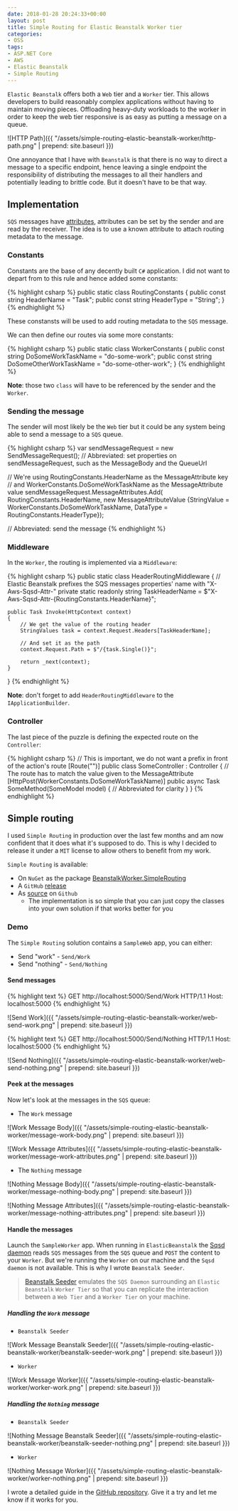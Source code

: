 ```yaml
---
date: 2018-01-28 20:24:33+00:00
layout: post
title: Simple Routing for Elastic Beanstalk Worker tier
categories:
- OSS
tags:
- ASP.NET Core
- AWS
- Elastic Beanstalk
- Simple Routing
---
```


`Elastic Beanstalk` offers both a `Web` tier and a `Worker` tier. This allows developers to build reasonably complex applications without having to maintain moving pieces. Offloading heavy-duty workloads to the worker in order to keep the web tier responsive is as easy as putting a message on a queue.

![HTTP Path]({{ "/assets/simple-routing-elastic-beanstalk-worker/http-path.png" | prepend: site.baseurl }})

One annoyance that I have with `Beanstalk` is that there is no way to direct a message to a specific endpoint, hence leaving a single endpoint the responsibility of distributing the messages to all their handlers and potentially leading to brittle code. But it doesn't have to be that way.<!--more-->

## Implementation

`SQS` messages have [attributes][sqs-attributes], attributes can be set by the sender and are read by the receiver. The idea is to use a known attribute to attach routing metadata to the message.

### Constants

Constants are the base of any decently built `C#` application. I did not want to depart from to this rule and hence added some constants:

{% highlight csharp %}
public static class RoutingConstants
{
    public const string HeaderName = "Task";
    public const string HeaderType = "String";
}
{% endhighlight %}

These constansts will be used to add routing metadata to the `SQS` message.

We can then define our routes via some more constants:

{% highlight csharp %}
public static class WorkerConstants
{
    public const string DoSomeWorkTaskName = "do-some-work";
    public const string DoSomeOtherWorkTaskName = "do-some-other-work";
}
{% endhighlight %}

**Note**: those two `class` will have to be referenced by the sender and the `Worker`.

### Sending the message

The sender will most likely be the `Web` tier but it could be any system being able to send a message to a `SQS` queue.

{% highlight csharp %}
var sendMessageRequest = new SendMessageRequest();
// Abbreviated: set properties on sendMessageRequest, such as the MessageBody and the QueueUrl

// We're using RoutingConstants.HeaderName as the MessageAttribute key
// and WorkerConstants.DoSomeWorkTaskName as the MessageAttribute value
sendMessageRequest.MessageAttributes.Add(
    RoutingConstants.HeaderName,
    new MessageAttributeValue {StringValue = WorkerConstants.DoSomeWorkTaskName, DataType = RoutingConstants.HeaderType});

// Abbreviated: send the message
{% endhighlight %}

### Middleware

In the `Worker`, the routing is implemented via a `Middleware`:

{% highlight csharp %}
public static class HeaderRoutingMiddleware
{
    // Elastic Beanstalk prefixes the SQS messages properties' name with "X-Aws-Sqsd-Attr-"
    private static readonly string TaskHeaderName = $"X-Aws-Sqsd-Attr-{RoutingConstants.HeaderName}";

    public Task Invoke(HttpContext context)
    {
        // We get the value of the routing header
        StringValues task = context.Request.Headers[TaskHeaderName];

        // And set it as the path
        context.Request.Path = $"/{task.Single()}";

        return _next(context);
    }
}
{% endhighlight %}

**Note**: don't forget to add `HeaderRoutingMiddleware` to the `IApplicationBuilder`.

### Controller

The last piece of the puzzle is defining the expected route on the `Controller`:

{% highlight csharp %}
// This is important, we do not want a prefix in front of the action's route
[Route("")]
public class SomeController : Controller
{
  // The route has to match the value given to the MessageAttribute
  [HttpPost(WorkerConstants.DoSomeWorkTaskName)]
  public async Task<IActionResult> SomeMethod(SomeModel model)
  {
      // Abbreviated for clarity
  }
}
{% endhighlight %}

## Simple routing

I used `Simple Routing` in production over the last few months and am now confident that it does what it's supposed to do. This is why I decided to release it under a `MIT` license to allow others to benefit from my work.

`Simple Routing` is available:

- On `NuGet` as the package [BeanstalkWorker.SimpleRouting][nuget-simple-routing]
- A `GitHub` [release][github-release]
- As [source][github-simple-routing] on `Github`
  - The implementation is so simple that you can just copy the classes into your own solution if that works better for you

### Demo

The `Simple Routing` solution contains a `SampleWeb` app, you can either:

- Send "work" - `Send/Work`
- Send "nothing" - `Send/Nothing`

#### Send messages

{% highlight text %}
GET http://localhost:5000/Send/Work HTTP/1.1
Host: localhost:5000
{% endhighlight %}

![Send Work]({{ "/assets/simple-routing-elastic-beanstalk-worker/web-send-work.png" | prepend: site.baseurl }})

{% highlight text %}
GET http://localhost:5000/Send/Nothing HTTP/1.1
Host: localhost:5000
{% endhighlight %}

![Send Nothing]({{ "/assets/simple-routing-elastic-beanstalk-worker/web-send-nothing.png" | prepend: site.baseurl }})

#### Peek at the messages

Now let's look at the messages in the `SQS` queue:

- The `Work` message

![Work Message Body]({{ "/assets/simple-routing-elastic-beanstalk-worker/message-work-body.png" | prepend: site.baseurl }})

![Work Message Attributes]({{ "/assets/simple-routing-elastic-beanstalk-worker/message-work-attributes.png" | prepend: site.baseurl }})

- The `Nothing` message

![Nothing Message Body]({{ "/assets/simple-routing-elastic-beanstalk-worker/message-nothing-body.png" | prepend: site.baseurl }})

![Nothing Message Attributes]({{ "/assets/simple-routing-elastic-beanstalk-worker/message-nothing-attributes.png" | prepend: site.baseurl }})

#### Handle the messages

Launch the `SampleWorker` app. When running in `ElasticBeanstalk` the [Sqsd daemon][sqsd-daemon] reads `SQS` messages from the `SQS` queue and `POST` the content to your `Worker`. But we're running the `Worker` on our machine and the `Sqsd daemon` is not available. This is why I wrote `Beanstalk Seeder`.

> [Beanstalk Seeder][beanstalk-seeder] emulates the `SQS Daemon` surrounding an `Elastic Beanstalk` `Worker Tier` so that you can replicate the interaction between a `Web Tier` and a `Worker Tier` on your machine.

##### Handling the `Work` message

- `Beanstalk Seeder`

![Work Message Beanstalk Seeder]({{ "/assets/simple-routing-elastic-beanstalk-worker/beanstalk-seeder-work.png" | prepend: site.baseurl }})

- `Worker`

![Work Message Worker]({{ "/assets/simple-routing-elastic-beanstalk-worker/worker-work.png" | prepend: site.baseurl }})

##### Handling the `Nothing` message

- `Beanstalk Seeder`

![Nothing Message Beanstalk Seeder]({{ "/assets/simple-routing-elastic-beanstalk-worker/beanstalk-seeder-nothing.png" | prepend: site.baseurl }})

- `Worker`

![Nothing Message Worker]({{ "/assets/simple-routing-elastic-beanstalk-worker/worker-nothing.png" | prepend: site.baseurl }})

I wrote a detailed guide in the [GitHub repository][github-simple-routing]. Give it a try and let me know if it works for you.

[github-release]: https://github.com/gabrielweyer/simple-routing/releases
[nuget-simple-routing]: https://www.nuget.org/packages/BeanstalkWorker.SimpleRouting/
[github-simple-routing]: https://github.com/gabrielweyer/simple-routing
[sqs-attributes]: https://docs.aws.amazon.com/AWSSimpleQueueService/latest/SQSDeveloperGuide/sqs-message-attributes.html
[sqsd-daemon]: https://docs.aws.amazon.com/elasticbeanstalk/latest/dg/using-features-managing-env-tiers.html
[beanstalk-seeder]: https://github.com/gabrielweyer/beanstalk-seeder
